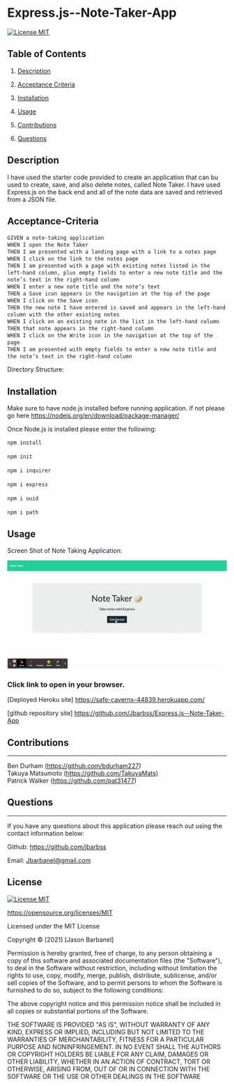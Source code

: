 # Express.js--Note-Taker-App


[![License MIT](https://img.shields.io/apm/l/pack)](https://spdx.org/licenses/MIT.html)
 ## Table of Contents
1. [Description](#description)

2. [Acceptance Criteria](#Acceptance-Criteria)

3. [Installation](#installation)

4. [Usage](#usage)

5. [Contributions](#contributions)

6. [Questions](#questions)


## Description

I have used the starter code provided to create an application that can bu used to create, save, and also delete notes, called Note Taker. I have used Express.js on the back end and all of the note data are saved and retrieved from a JSON file.

## Acceptance-Criteria

```
GIVEN a note-taking application
WHEN I open the Note Taker
THEN I am presented with a landing page with a link to a notes page
WHEN I click on the link to the notes page
THEN I am presented with a page with existing notes listed in the left-hand column, plus empty fields to enter a new note title and the note’s text in the right-hand column
WHEN I enter a new note title and the note’s text
THEN a Save icon appears in the navigation at the top of the page
WHEN I click on the Save icon
THEN the new note I have entered is saved and appears in the left-hand column with the other existing notes
WHEN I click on an existing note in the list in the left-hand column
THEN that note appears in the right-hand column
WHEN I click on the Write icon in the navigation at the top of the page
THEN I am presented with empty fields to enter a new note title and the note’s text in the right-hand column
```

Directory Structure:


## Installation

Make sure to have node.js installed before running application.
if not please go here https://nodejs.org/en/download/package-manager/

Once Node.js is installed please enter the following:
```
npm install

npm init

npm i inquirer

npm i express

npm i uuid

npm i path

```

## Usage




 
Screen Shot of Note Taking Application:


![ScreenShot](./public/assets/images/Note-Taker.gif )

### Click link to open in your browser.

[Deployed Heroku site] https://safe-caverns-44839.herokuapp.com/

[github repository site] https://github.com/Jbarbss/Express.js--Note-Taker-App



 
## Contributions
---

Ben Durham (https://github.com/bdurham227)
<br>
Takuya Matsumoto (https://github.com/TakuyaMats)
<br>
Patrick Walker (https://github.com/pat31477)
<br>

## Questions
 ---
 If you have any questions about this application please reach out 
 using the contact information below:

Github: https://github.com/jbarbss

Email: Jbarbanel@gmail.com


## License
 
[![License MIT](https://img.shields.io/apm/l/pack)](https://spdx.org/licenses/MIT.html)

   https://opensource.org/licenses/MIT

Licensed under the MIT License

Copyright © [2021] [Jason Barbanel]
    
 Permission is hereby granted, free of charge, to any person obtaining a copy of this software and associated documentation files (the "Software"), to deal in the Software without restriction, including without limitation the rights to use, copy, modify, merge, publish, distribute, sublicense, and/or sell copies of the Software, and to permit persons to whom the Software is furnished to do so, subject to the following conditions:
        
The above copyright notice and this permission notice shall be included in all copies or substantial portions of the Software.
        
THE SOFTWARE IS PROVIDED "AS IS", WITHOUT WARRANTY OF ANY KIND, EXPRESS OR IMPLIED, INCLUDING BUT NOT LIMITED TO THE WARRANTIES OF MERCHANTABILITY, FITNESS FOR A PARTICULAR PURPOSE AND NONINFRINGEMENT. IN NO EVENT SHALL THE AUTHORS OR COPYRIGHT HOLDERS BE LIABLE FOR ANY CLAIM, DAMAGES OR OTHER LIABILITY, WHETHER IN AN ACTION OF CONTRACT, TORT OR OTHERWISE, ARISING FROM, OUT OF OR IN CONNECTION WITH THE SOFTWARE OR THE USE OR OTHER DEALINGS IN THE SOFTWARE


